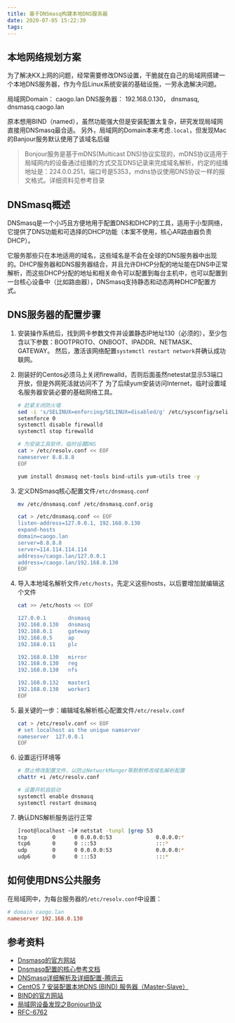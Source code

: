 ```yaml
---
title: 基于DNSmasq构建本地DNS服务器
date: 2020-07-05 15:22:39
tags:
---
```


## 本地网络规划方案

为了解决KX上网的问题，经常需要修改DNS设置，干脆就在自己的局域网搭建一个本地DNS服务器，作为今后Linux系统安装的基础设施，一劳永逸解决问题。

局域网Domain：  caogo.lan
DNS服务器：     192.168.0.130， dnsmasq, dnsmasq.caogo.lan

原本想用BIND（named），虽然功能强大但是安装配置太复杂，研究发现局域网直接用DNSmasq最合适。
另外，局域网的Domain本来考虑`.local`，但发现Mac的Banjour服务默认使用了该域名后缀

> Bonjour服务是基于mDNS(Multicast DNS)协议实现的，mDNS协议适用于局域网内的设备通过组播的方式交互DNS记录来完成域名解析，约定的组播地址是：224.0.0.251，端口号是5353，mdns协议使用DNS协议一样的报文格式。详细资料见参考目录

## DNSmasq概述

DNSmasq是一个小巧且方便地用于配置DNS和DHCP的工具，适用于小型网络，它提供了DNS功能和可选择的DHCP功能（本案不使用，核心AR路由器负责DHCP）。

它服务那些只在本地适用的域名，这些域名是不会在全球的DNS服务器中出现的。DHCP服务器和DNS服务器结合，并且允许DHCP分配的地址能在DNS中正常解析，而这些DHCP分配的地址和相关命令可以配置到每台主机中，也可以配置到一台核心设备中（比如路由器），DNSmasq支持静态和动态两种DHCP配置方式。

## DNS服务器的配置步骤

1. 安装操作系统后，找到网卡参数文件并设置静态IP地址130（必须的），至少包含以下参数：BOOTPROTO、ONBOOT、IPADDR、NETMASK、GATEWAY。
   然后，激活该网络配置`systemctl restart network`并确认成功联网。

2. 刚装好的Centos必须马上关闭firewalld，否则后面虽然netestat显示53端口开放，但是外网死活就访问不了
   为了后续yum安装访问Internet，临时设置域名服务器安装必要的基础网络工具。

    ``` sh
    # 赶紧关闭防火墙
    sed -i 's/SELINUX=enforcing/SELINUX=disabled/g' /etc/sysconfig/selinux
    setenforce 0
    systemctl disable firewalld
    systemctl stop firewalld

    # 为安装工具软件，临时设置DNS
    cat > /etc/resolv.conf << EOF
    nameserver 8.8.8.8
    EOF

    yum install dnsmasq net-tools bind-utils yum-utils tree -y
    ```

3. 定义DNSmasq核心配置文件`/etc/dnsmasq.conf`

    ``` sh
    mv /etc/dnsmasq.conf /etc/dnsmasq.conf.orig

    cat > /etc/dnsmasq.conf << EOF
    listen-address=127.0.0.1, 192.168.0.130
    expand-hosts
    domain=caogo.lan
    server=8.8.8.8
    server=114.114.114.114
    address=/caogo.lan/127.0.0.1
    address=/caogo.lan/192.168.0.130
    EOF
    ```

4. 导入本地域名解析文件`/etc/hosts`，先定义这些hosts，以后要增加就编辑这个文件

    ``` sh
    cat >> /etc/hosts << EOF

    127.0.0.1       dnsmasq
    192.168.0.130   dnsmasq
    192.168.0.1     gateway
    192.168.0.5     ap
    192.168.0.11    plc

    192.168.0.130   mirror
    192.168.0.130   reg
    192.168.0.130   nfs

    192.168.0.132   master1
    192.168.0.130   worker1
    EOF
    ```

5. 最关键的一步：编辑域名解析核心配置文件`/etc/resolv.conf`

    ``` sh
    cat > /etc/resolv.conf << EOF
    # set localhost as the unique namserver
    nameserver  127.0.0.1
    EOF
    ```

6. 设置运行环境等

    ``` sh
    # 禁止修改配置文件，以防止NetworkManger等默默修改域名解析配置
    chattr +i /etc/resolv.conf

    # 设置开机自启动
    systemctl enable dnsmasq
    systemctl restart dnsmasq
    ```

7. 确认DNS解析服务运行正常

    ``` sh
    [root@localhost ~]# netstat -tunpl |grep 53
    tcp        0      0 0.0.0.0:53              0.0.0.0:*               LISTEN      9863/dnsmasq
    tcp6       0      0 :::53                   :::*                    LISTEN      9863/dnsmasq
    udp        0      0 0.0.0.0:53              0.0.0.0:*                           9863/dnsmasq
    udp6       0      0 :::53                   :::*                                9863/dnsmasq  
    ```

## 如何使用DNS公共服务

在局域网中，为每台服务器的`/etc/resolv.conf`中设置：

``` conf
# domain caogo.lan
nameserver 192.168.0.130
```

## 参考资料

- [Dnsmasq的官方网站](https://wiki.archlinux.org/index.php/Dnsmasq#DNS_addresses_file_and_forwarding)
- [Dnsmasq配置的核心参考文档](https://www.howtoing.com/setup-a-dns-dhcp-server-using-dnsmasq-on-centos-rhel)
- [DNSmasq详细解析及详细配置-腾讯云](https://cloud.tencent.com/developer/article/1174717)
- [CentOS 7 安装配置本地DNS (BIND) 服务器（Master-Slave）](https://www.kclouder.cn/centos-7-dns-bind/)
- [BIND的官方网站](https://wiki.archlinux.org/index.php/BIND)
- [局域网设备发现之Bonjour协议](https://blog.csdn.net/yueqian_scut/article/details/52694411)
- [RFC-6762](https://en.wikipedia.org/wiki/Multicast_DNS)

